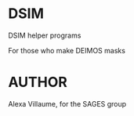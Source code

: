 DSIM
====

DSIM helper programs

For those who make DEIMOS masks

AUTHOR
=======
Alexa Villaume, for the SAGES group
